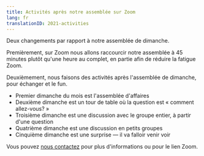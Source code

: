 ```yaml
---
title: Activités après notre assemblée sur Zoom
lang: fr
translationID: 2021-activities
---
```

Deux changements par rapport à notre assemblée de dimanche.

Premièrement, sur Zoom nous allons raccourcir notre assemblée à 45 minutes plutôt qu'une heure au complet, en partie afin de réduire la fatigue Zoom.

Deuxièmement, nous faisons des activités après l'assemblée de dimanche, pour échanger et le fun.

* Premier dimanche du mois est l'assemblée d'affaires
* Deuxième dimanche est un tour de table où la question est « comment allez-vous? »
* Troisième dimanche est une discussion avec le groupe entier, à partir d'une question
* Quatrième dimanche est une discussion en petits groupes
* Cinquième dimanche est une surprise — il va falloir venir voir

Vous pouvez [nous contactez](/contact-fr) pour plus d'informations ou pour le lien Zoom.

